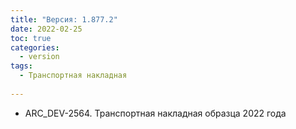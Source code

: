 ```yaml
---
title: "Версия: 1.877.2"
date: 2022-02-25
toc: true
categories:
  - version
tags:
  - Транспортная накладная
  
---
```


-   ARC_DEV-2564. Транспортная накладная образца 2022 года
